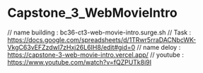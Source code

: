 # Capstone_3_WebMovieIntro

// name building : bc36-ct3-web-movie-intro.surge.sh
// Task : https://docs.google.com/spreadsheets/d/1TRwr5rraDACNbcWK-VkgC63vEFZzdwI7zHxj26L6IH8/edit#gid=0
// name deloy : https://capstone-3-web-movie-intro.vercel.app/
// youtube : https://www.youtube.com/watch?v=fQZPUTk8i9I

